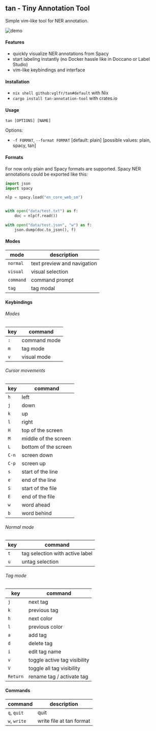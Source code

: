 ## tan - Tiny Annotation Tool

Simple vim-like tool for NER annotation.

![demo](https://drive.google.com/uc?export=view&id=1XFzLmEMq1ymivEF2qN8QGNBpFeGIGjTn)

#### Features

- quickly visualize NER annotations from Spacy
- start labeling instantly (no Docker hassle like in Doccano or Label Studio)
- vim-like keybindings and interface

#### Installation

- `nix shell github:vglfr/tan#default` with Nix
- `cargo install tan-annotation-tool` with crates.io

#### Usage

`tan [OPTIONS] [NAME]`

Options:

- `-f FORMAT`, `--format FORMAT` [default: plain] [possible values: plain, spacy, tan]

#### Formats

For now only plain and Spacy formats are supported.
Spacy NER annotations could be exported like this:

```python
import json
import spacy

nlp = spacy.load("en_core_web_sm")


with open("data/test.txt") as f:
    doc = nlp(f.read())

with open("data/test.json", "w") as f:
    json.dump(doc.to_json(), f)
```

#### Modes

| mode | description |
| -- | -- |
| `normal` | text preview and navigation |
| `visual` | visual selection |
| `command` | command prompt |
| `tag` | tag modal |

#### Keybindings

###### Modes

| key | command |
| -- | -- |
| `:` | command mode |
| `m` | tag mode |
| `v` | visual mode |

###### Cursor movements

| key | command |
| -- | -- |
| `h` | left |
| `j` | down |
| `k` | up |
| `l` | right |
| `H` | top of the screen |
| `M` | middle of the screen |
| `L` | bottom of the screen |
| `C-n` | screen down |
| `C-p` | screen up |
| `s` | start of the line |
| `e` | end of the line |
| `S` | start of the file |
| `E` | end of the file |
| `w` | word ahead |
| `b` | word behind |

###### Normal mode

| key | command |
| -- | -- |
| `t` | tag selection with active label |
| `u` | untag selection |

###### Tag mode

| key | command |
| -- | -- |
| `j` | next tag |
| `k` | previous tag |
| `h` | next color |
| `l` | previous color |
| `a` | add tag |
| `d` | delete tag |
| `i` | edit tag name |
| `v` | toggle active tag visibility |
| `V` | toggle all tag visibility |
| `Return` | rename tag / activate tag |

#### Commands

| command | description |
| -- | -- |
| `q`, `quit` | quit |
| `w`, `write` | write file at tan format |
